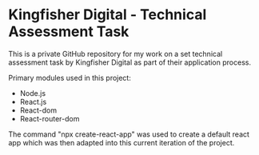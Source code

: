 # Kingfisher Digital - Technical Assessment Task

This is a private GitHub repository for my work on a set technical assessment task by Kingfisher Digital as part of their application process.

Primary modules used in this project:

- Node.js
- React.js
- React-dom
- React-router-dom

The command "npx create-react-app" was used to create a default react app which was then adapted into this current iteration of the project.